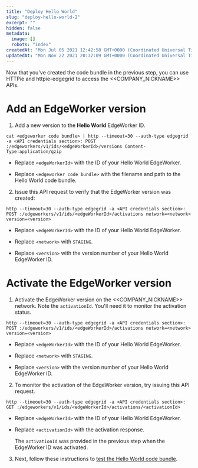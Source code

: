 ```yaml
---
title: "Deploy Hello World"
slug: "deploy-hello-world-2"
excerpt: ""
hidden: false
metadata: 
  image: []
  robots: "index"
createdAt: "Mon Jul 05 2021 12:42:58 GMT+0000 (Coordinated Universal Time)"
updatedAt: "Mon Nov 22 2021 20:32:09 GMT+0000 (Coordinated Universal Time)"
---
```

Now that you've created the code bundle in the previous step, you can use HTTPie and httpie-edgegrid to access the <<COMPANY_NICKNAME>> APIs. 

# Add an EdgeWorker version

1. Add a new version to the **Hello World** EdgeWorker ID.

```shell
cat <edgeworker code bundle> | http --timeout=30 --auth-type edgegrid -a <API credentials section>: POST :/edgeworkers/v1/ids/<edgeWorkerId>/versions Content-Type:application/gzip
```

- Replace `<edgeWorkerId>` with the ID of your Hello World EdgeWorker.

- Replace `<edgeworker code bundle>` with the filename and path to the Hello World code bundle.

2. Issue this API request to verify that the EdgeWorker version was created:

```shell
http --timeout=30 --auth-type edgegrid -a <API credentials section>: POST :/edgeworkers/v1/ids/<edgeWorkerId>/activations network=<network> version=<version>
```

- Replace `<edgeWorkerId>` with the ID of your Hello World EdgeWorker.

- Replace `<network>` with `STAGING`.

- Replace `<version>` with the version number of your Hello World EdgeWorker ID.

# Activate the EdgeWorker version

1. Activate the EdgeWorker version on the <<COMPANY_NICKNAME>> network. Note the `activationId`. You'll need it to monitor the activation status.

```shell
http --timeout=30 --auth-type edgegrid -a <API credentials section>: POST :/edgeworkers/v1/ids/<edgeWorkerId>/activations network=<network> version=<version>
```

- Replace `<edgeWorkerId>` with the ID of your Hello World EdgeWorker.

- Replace `<network>` with `STAGING`.

- Replace `<version>` with the version number of your Hello World EdgeWorker ID.

2. To monitor the activation of the EdgeWorker version, try issuing this API request.

```shell
http --timeout=30 --auth-type edgegrid -a <API credentials section>: GET :/edgeworkers/v1/ids/<edgeWorkerId>/activations/<activationId>
```

- Replace `<edgeWorkerId>` with the ID of your Hello World EdgeWorker.

- Replace `<activationId>` with the activation response.

    The `activationId` was provided in the previous step when the EdgeWorker ID was activated.

3. Next, follow these instructions to [test the Hello World code bundle](doc:test-hello-world-2).
